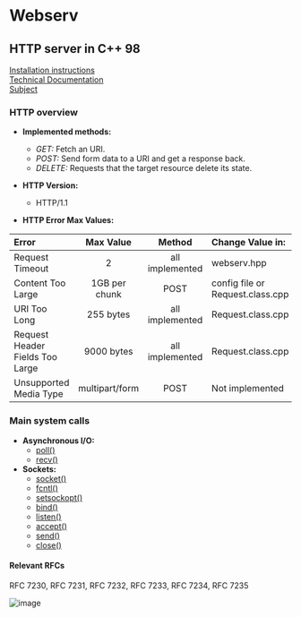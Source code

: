 # Webserv
## HTTP server in C++ 98

[Installation instructions](docs/install.md)  
[Technical Documentation](docs/documentation.md)  
[Subject](docs/webserv.pdf)  
### HTTP overview
- **Implemented methods:**

    * _GET:_ Fetch an URI.
    * _POST:_ Send form data to a URI and get a response back.
    * _DELETE:_ Requests that the target resource delete its state.

- **HTTP Version:**

    * HTTP/1.1

- **HTTP Error Max Values:**  

| Error                           | Max Value      | Method          | Change Value in:                 |
|:--------------------------------|:--------------:|:---------------:|:---------------------------------|
| Request Timeout                 | 2              | all implemented | webserv.hpp                      |
| Content Too Large               | 1GB per chunk  | POST            | config file or Request.class.cpp |
| URI Too Long                    | 255 bytes      | all implemented | Request.class.cpp                |
| Request Header Fields Too Large | 9000 bytes     | all implemented | Request.class.cpp                |
| Unsupported Media Type          | multipart/form | POST            | Not implemented                  |

### Main system calls
- **Asynchronous I/O:**
    * [poll()](https://www.man7.org/linux/man-pages/man2/poll.2.html)
    * [recv()](https://www.man7.org/linux/man-pages/man2/recv.2.html)
- **Sockets:**
    * [socket()](https://www.man7.org/linux/man-pages/man2/socket.2.html)
    * [fcntl()](https://www.man7.org/linux/man-pages/man2/fcntl.2.html)
    * [setsockopt()](https://www.man7.org/linux/man-pages/man2/setsockopt.2.html)
    * [bind()](https://www.man7.org/linux/man-pages/man2/bind.2.html)
    * [listen()](https://www.man7.org/linux/man-pages/man2/listen.2.html)
    * [accept()](https://www.man7.org/linux/man-pages/man2/accept.2.html)
    * [send()](https://www.man7.org/linux/man-pages/man2/send.2.html)
    * [close()](https://www.man7.org/linux/man-pages/man2/close.2.html)

#### Relevant RFCs  
RFC 7230, RFC 7231, RFC 7232, RFC 7233, RFC 7234, RFC 7235  

![image](https://user-images.githubusercontent.com/71138634/231741862-8518d519-c24b-4267-9444-889be657f609.png)

